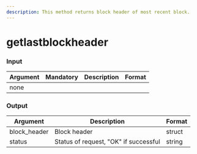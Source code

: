 ```yaml
---
description: This method returns block header of most recent block.
---
```


# getlastblockheader

### Input

| Argument | Mandatory | Description | Format |
| -------- | --------- | ----------- | ------ |
| none     |           |             |        |

### Output

| Argument      | Description                           | Format |
| ------------- | ------------------------------------- | ------ |
| block\_header | Block header                          | struct |
| status        | Status of request, "OK" if successful | string |

